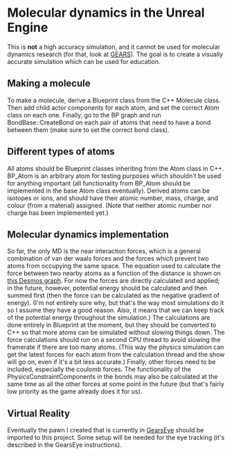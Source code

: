 # Molecular dynamics in the Unreal Engine

This is **not** a high accuracy simulation, and it cannot be used for molecular dynamics research (for that, look at [GE](https://github.com/USCCACS/GEARS)[A](https://github.com/jhame101/GEARS)[RS](https://github.com/jhame101/GearsEye)). The goal is to create a visually accurate simulation which can be used for education.

## Making a molecule
To make a molecule, derive a Blueprint class from the C++ Molecule class. Then add child actor components for each atom, and set the correct Atom class on each one. Finally, go to the BP graph and run BondBase::CreateBond on each pair of atoms that need to have a bond between them (make sure to set the correct bond class).

## Different types of atoms
All atoms should be Blueprint classes inheriting from the Atom class in C++. BP_Atom is an arbitrary atom for testing purposes which shouldn't be used for anything important (all functionality from BP_Atom should be implemented in the base Atom class eventually). Derived atoms can be isotopes or ions, and should have their atomic number, mass, charge, and colour (from a material) assigned. (Note that neither atomic number nor charge has been implemented yet.)

## Molecular dynamics implementation
So far, the only MD is the near interaction forces, which is a general combination of van der waals forces and the forces which prevent two atoms from occupying the same space. The equation used to calculate the force between two nearby atoms as a function of the distance is shown on [this Desmos graph](https://www.desmos.com/calculator/jhqdsnt4ul).  For now the forces are directly calculated and applied; in the future, however, potential energy should be calculated and then summed first (then the force can be calculated as the negative gradient of energy). (I'm not entirely sure why, but that's the way most simulations do it so I assume they have a good reason. Also, it means that we can keep track of the potential energy throughout the simulation.) The calculations are done entirely in Blueprint at the moment, but they should be converted to C++ so that more atoms can be simulated without slowing things down. The force calculations should run on a second CPU thread to avoid slowing the framerate if there are too many atoms. (This way the physics simulation can get the latest forces for each atom from the calculation thread and the show will go on, even if it's a bit less accurate.) Finally, other forces need to be included, especially the coulomb forces. The functionality of the PhysicsConstraintComponents in the bonds may also be calculated at the same time as all the other forces at some point in the future (but that's fairly low priority as the game already does it for us).

## Virtual Reality
Eventually the pawn I created that is currently in [GearsEye](https://github.com/jhame101/GearsEye) should be imported to this project. Some setup will be needed for the eye tracking (it's described in the GearsEye instructions).
